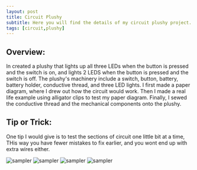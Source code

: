 ```yaml
---
layout: post
title: Circuit Plushy
subtitle: Here you will find the details of my circuit plushy project. 
tags: [circuit,plushy]
---
```


## Overview:
In created a plushy that lights up all three LEDs when the button is pressed and the switch is on, and lights 2 LEDS when the button is pressed and the switch is off. The plushy's machinery include a switch, button, battery, battery holder, conductive thread, and three LED lights. I first made a paper diagram, where I drew out how the circuit would work. Then I made a real life example using alligator clips to test my paper diagram. Finally, I sewed the conductive thread and the mechanical components onto the plushy. 

## Tip or Trick:
One tip I would give is to test the sections of circuit one little bit at a time, THis way you have fewer mistakes to fix earlier, and you wont end up with extra wires either. 

![sampler](https://luciasher.github.io/img/Rawcircuit.png)
![sampler](https://luciasher.github.io/img/Papercircuit.png)
![sampler](https://luciasher.github.io/img/front.png)
![sampler](https://luciasher.github.io/img/back.png)
